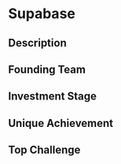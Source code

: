 # Supabase
## Description
## Founding Team
## Investment Stage
## Unique Achievement
## Top Challenge
